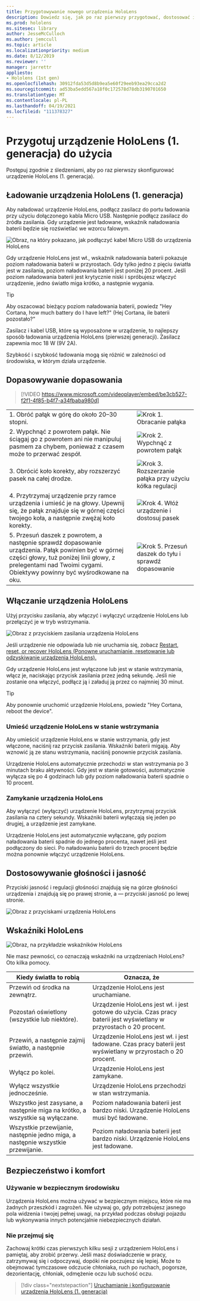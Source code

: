 ```yaml
---
title: Przygotowywanie nowego urządzenia HoloLens
description: Dowiedz się, jak po raz pierwszy przygotować, dostosować i skonfigurować urządzenie rzeczywistości mieszanej HoloLens (1. generacji).
ms.prod: hololens
ms.sitesec: library
author: JesseMcCulloch
ms.author: jemccull
ms.topic: article
ms.localizationpriority: medium
ms.date: 8/12/2019
ms.reviewer: ''
manager: jarrettr
appliesto:
- Hololens (1st gen)
ms.openlocfilehash: 30912fda53d5d8b9ea5e60f29eeb93ea29cca2d2
ms.sourcegitcommit: ad53ba5edd567a18f0c172578d78db3190701650
ms.translationtype: MT
ms.contentlocale: pl-PL
ms.lasthandoff: 04/19/2021
ms.locfileid: "111378327"
---
```

# <a name="get-your-hololens-1st-gen-ready-to-use"></a>Przygotuj urządzenie HoloLens (1. generacja) do użycia

Postępuj zgodnie z śledzeniami, aby po raz pierwszy skonfigurować urządzenie HoloLens (1. generacja).

## <a name="charge-your-hololens-1st-gen"></a>Ładowanie urządzenia HoloLens (1. generacja)

Aby naładować urządzenie HoloLens, podłącz zasilacz do portu ładowania przy użyciu dołączonego kabla Micro USB. Następnie podłącz zasilacz do źródła zasilania. Gdy urządzenie jest ładowane, wskaźnik naładowania baterii będzie się rozświetlać we wzorcu falowym.

![Obraz, na który pokazano, jak podłączyć kabel Micro USB do urządzenia HoloLens](./images/hololens-charging.png)

Gdy urządzenie HoloLens jest wł., wskaźnik naładowania baterii pokazuje poziom naładowania baterii w przyrostach. Gdy tylko jedno z pięciu światła jest w zasilania, poziom naładowania baterii jest poniżej 20 procent. Jeśli poziom naładowania baterii jest krytycznie niski i spróbujesz włączyć urządzenie, jedno światło miga krótko, a następnie wygania.

> [!TIP]
> Aby oszacować bieżący poziom naładowania baterii, powiedz "Hey Cortana, how much battery do I have left?" (Hej Cortana, ile baterii pozostało?"

Zasilacz i kabel USB, które są wyposażone w urządzenie, to najlepszy sposób ładowania urządzenia HoloLens (pierwszej generacji).  Zasilacz zapewnia moc 18 W (9V 2A).

Szybkość i szybkość ładowania mogą się różnić w zależności od środowiska, w którym działa urządzenie.

## <a name="adjust-fit"></a>Dopasowywanie dopasowania

> [!VIDEO https://www.microsoft.com/videoplayer/embed/be3cb527-f2f1-4f85-b4f7-a34fbaba980d]

|     |     |
|:--- |:--- |
|1. Obróć pałąk w górę do około 20–30 stopni.|![Krok 1. Obracanie pałąka](./images/FitGuideStep1.png)|
|2. Wypchnąć z powrotem pałąk. Nie ściągaj go z powrotem ani nie manipuluj pasmem za chybem, ponieważ z czasem może to przerwać zespół.|![Krok 2. Wypchnąć z powrotem pałąk](./images/FitGuideStep2.png)|
|3. Obrócić koło korekty, aby rozszerzyć pasek na całej drodze. |![Krok 3. Rozszerzanie pałąka przy użyciu kółka regulacji](./images/FitGuideStep3.png)|
|4. Przytrzymaj urządzenie przy ramce urządzenia i umieść je na głowy. Upewnij się, że pałąk znajduje się w górnej części twojego koła, a następnie zwężaj koło korekty.|![Krok 4. Włóż urządzenie i dostosuj pasek](./images/FitGuideStep4.png)|
|5. Przesuń daszek z powrotem, a następnie sprawdź dopasowanie urządzenia. Pałąk powinien być w górnej części głowy, tuż poniżej linii głowy, z prelegentami nad Twoimi cygami. Obiektywy powinny być wyśrodkowane na oku.|![Krok 5. Przesuń daszek do tyłu i sprawdź dopasowanie](./images/FitGuideSetep5.png)|

## <a name="turn-on-your-hololens"></a>Włączanie urządzenia HoloLens

Użyj przycisku zasilania, aby włączyć i wyłączyć urządzenie HoloLens lub przełączyć je w tryb wstrzymania.

![Obraz z przyciskiem zasilania urządzenia HoloLens](./images/hololens-power.png)

Jeśli urządzenie nie odpowiada lub nie uruchamia się, zobacz [Restart, reset, or recover HoloLens (Ponowne uruchamianie, resetowanie lub odzyskiwanie urządzenia HoloLens).](hololens-restart-recover.md)

Gdy urządzenie HoloLens jest wyłączone lub jest w stanie wstrzymania, włącz je, naciskając przycisk zasilania przez jedną sekundę. Jeśli nie zostanie ona włączyć, podłącz ją i załaduj ją przez co najmniej 30 minut.

> [!TIP]
> Aby ponownie uruchomić urządzenie HoloLens, powiedz "Hey Cortana, reboot the device".

### <a name="put-hololens-in-standby"></a>Umieść urządzenie HoloLens w stanie wstrzymania

Aby umieścić urządzenie HoloLens w stanie wstrzymania, gdy jest włączone, naciśnij raz przycisk zasilania. Wskaźniki baterii migają. Aby wznowić ją ze stanu wstrzymania, naciśnij ponownie przycisk zasilania.

Urządzenie HoloLens automatycznie przechodzi w stan wstrzymania po 3 minutach braku aktywności. Gdy jest w stanie gotowości, automatycznie wyłącza się po 4 godzinach lub gdy poziom naładowania baterii spadnie o 10 procent.

### <a name="shut-down-hololens"></a>Zamykanie urządzenia HoloLens

Aby wyłączyć (wyłączyć) urządzenie HoloLens, przytrzymaj przycisk zasilania na cztery sekundy. Wskaźniki baterii wyłączają się jeden po drugiej, a urządzenie jest zamykane.

Urządzenie HoloLens jest automatycznie wyłączane, gdy poziom naładowania baterii spadnie do jednego procenta, nawet jeśli jest podłączony do sieci. Po naładowaniu baterii do trzech procent będzie można ponownie włączyć urządzenie HoloLens.

## <a name="adjust-volume-and-brightness"></a>Dostosowywanie głośności i jasność

Przyciski jasność i regulacji głośności znajdują się na górze głośności urządzenia i znajdują się po prawej stronie, a &mdash; przyciski jasność po lewej stronie.

![Obraz z przyciskami urządzenia HoloLens](./images/hololens-buttons.jpg)

## <a name="hololens-indicator-lights"></a>Wskaźniki HoloLens

![Obraz, na przykładzie wskaźników HoloLens](./images/hololens-lights.png)

Nie masz pewności, co oznaczają wskaźniki na urządzeniach HoloLens? Oto kilka pomocy.

|Kiedy światła to robią |Oznacza, że |
| - | - |
|Przewiń od środka na zewnątrz. |Urządzenie HoloLens jest uruchamiane. |
|Pozostań oświetlony (wszystkie lub niektóre). |Urządzenie HoloLens jest wł. i jest gotowe do użycia. Czas pracy baterii jest wyświetlany w przyrostach o 20 procent. |
|Przewiń, a następnie zajmij światło, a następnie przewiń. |Urządzenie HoloLens jest wł. i jest ładowane. Czas pracy baterii jest wyświetlany w przyrostach o 20 procent. |
|Wyłącz po kolei. |Urządzenie HoloLens jest zamykane. |
|Wyłącz wszystkie jednocześnie. |Urządzenie HoloLens przechodzi w stan wstrzymania. |
|Wszystko jest zasysane, a następnie miga na krótko, a wszystkie są wyłączane. |Poziom naładowania baterii jest bardzo niski. Urządzenie HoloLens musi być ładowane. |
|Wszystkie przewijanie, następnie jedno miga, a następnie wszystkie przewijanie. |Poziom naładowania baterii jest bardzo niski. Urządzenie HoloLens jest ładowane. |

## <a name="safety-and-comfort"></a>Bezpieczeństwo i komfort

### <a name="use-in-safe-surroundings"></a>Używanie w bezpiecznym środowisku

Urządzenia HoloLens można używać w bezpiecznym miejscu, które nie ma żadnych przeszkód i zagrożeń. Nie używaj go, gdy potrzebujesz jasnego pola widzenia i twojej pełnej uwagi, na przykład podczas obsługi pojazdu lub wykonywania innych potencjalnie niebezpiecznych działań.

### <a name="stay-comfortable"></a>Nie przejmuj się

Zachowaj krótki czas pierwszych kilku sesji z urządzeniem HoloLens i pamiętaj, aby zrobić przerwy. Jeśli masz doświadczenie w pracy, zatrzymywaj się i odpoczywaj, dopóki nie poczujesz się lepiej. Może to obejmować tymczasowe odczucie chłoniaka, ruch po ruchach, pogorsze, dezorientację, chłoniak, odmężenie oczu lub suchość oczu.

> [!div class="nextstepaction"]
> [Uruchamianie i konfigurowanie urządzenia HoloLens (1. generacja)](hololens1-start.md)

